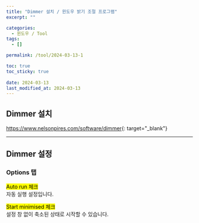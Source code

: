 ```yaml
---
title: "Dimmer 설치 / 윈도우 밝기 조절 프로그램"
excerpt: ""

categories:
  - 윈도우 / Tool
tags:
  - []

permalink: /tool/2024-03-13-1

toc: true
toc_sticky: true
 
date: 2024-03-13
last_modified_at: 2024-03-13
---
```


## Dimmer 설치

<https://www.nelsonpires.com/software/dimmer>{: target="_blank"}

---

## Dimmer 설정

### Options 탭
<mark>Auto run 체크</mark>  
자동 실행 설정입니다.

<mark>Start minimised 체크</mark>  
설정 창 없이 축소된 상태로 시작할 수 있습니다.